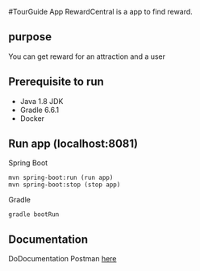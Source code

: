 #TourGuide App
RewardCentral is a app to find reward.

## purpose
You can get reward for an attraction and a user

## Prerequisite to run

- Java 1.8 JDK
- Gradle 6.6.1
- Docker

## Run app (localhost:8081)

Spring Boot
~~~
mvn spring-boot:run (run app)
mvn spring-boot:stop (stop app)
~~~~

Gradle
```
gradle bootRun
```
 ## Documentation
 DoDocumentation Postman [here](https://documenter.getpostman.com/view/10925968/TVYDdedS)
   
    